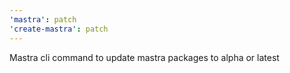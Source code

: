 ```yaml
---
'mastra': patch
'create-mastra': patch
---
```


Mastra cli command to update mastra packages to alpha or latest
